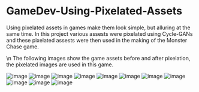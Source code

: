 # GameDev-Using-Pixelated-Assets
Using pixelated assets in games make them look simple, but alluring at the same time. In this project various assests were pixelated using Cycle-GANs and these pixelated assests were then used in the making of the Monster Chase game.

\n The following images show the game assets before and after pixelation, the pixelated images are used in this game.

![image](https://user-images.githubusercontent.com/86928446/152408629-9a1667ac-f658-4573-960c-d95881e8611c.png)
![image](https://user-images.githubusercontent.com/86928446/152408643-424229b5-6836-4d90-871a-4585dfce64d9.png)
![image](https://user-images.githubusercontent.com/86928446/152408665-5753cf01-3338-4823-ae8b-b630841a5ffa.png)
![image](https://user-images.githubusercontent.com/86928446/152408690-22438d00-57c1-4f00-8dfc-52fa7f65b20d.png)
![image](https://user-images.githubusercontent.com/86928446/152408710-a5b84389-011b-4679-81ef-e8657313e410.png)
![image](https://user-images.githubusercontent.com/86928446/152408737-72d7dcd4-8fa9-4edf-8a0e-bf396e0c150a.png)
![image](https://user-images.githubusercontent.com/86928446/152408755-df2a4297-8680-44cd-9661-654284d3aa64.png)
![image](https://user-images.githubusercontent.com/86928446/152408786-5866809a-b606-4abb-bd69-233c4f7c5227.png)
![image](https://user-images.githubusercontent.com/86928446/152408803-1d650684-b216-4f4f-87c5-46d012a23d57.png)
![image](https://user-images.githubusercontent.com/86928446/152408819-784f04a4-dcfe-4ba9-a526-3da38b6b83b2.png)
![image](https://user-images.githubusercontent.com/86928446/152409121-0416c523-071b-4ceb-8c15-d58356ae5169.png)

